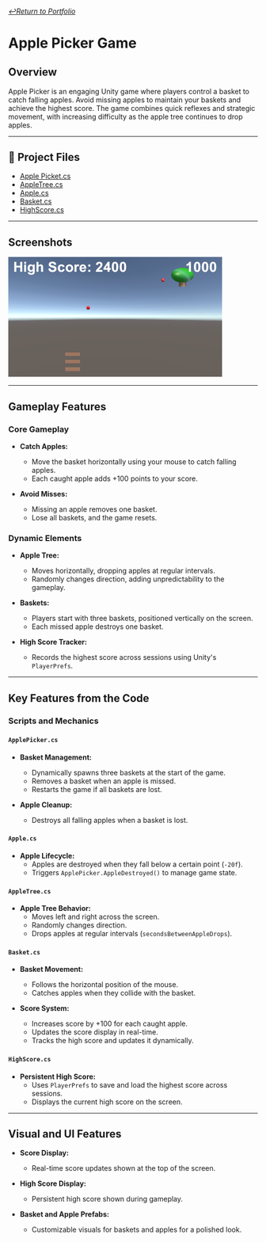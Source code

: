 ###### [↩️Return to Portfolio](https://github.com/EricDelgado993/Portfolio)
# Apple Picker Game

## Overview
Apple Picker is an engaging Unity game where players control a basket to catch falling apples. Avoid missing apples to maintain your baskets and achieve the highest score. The game combines quick reflexes and strategic movement, with increasing difficulty as the apple tree continues to drop apples.

---

## 📂 **Project Files**
- [Apple Picket.cs](https://github.com/EricDelgado993/Apple-Picker/blob/main/Assets/ApplePicker.cs)
- [AppleTree.cs](https://github.com/EricDelgado993/Apple-Picker/blob/main/Assets/AppleTree.cs)
- [Apple.cs](https://github.com/EricDelgado993/Apple-Picker/blob/main/Assets/Apple.cs)
- [Basket.cs](https://github.com/EricDelgado993/Apple-Picker/blob/main/Assets/Basket.cs)
- [HighScore.cs](https://github.com/EricDelgado993/Apple-Picker/blob/main/Assets/HighScore.cs)

---

## Screenshots
![](https://github.com/EricDelgado993/Apple-Picker/blob/main/Screenshots/screen1.png)

---

## Gameplay Features

### Core Gameplay
- **Catch Apples:**
  - Move the basket horizontally using your mouse to catch falling apples.
  - Each caught apple adds +100 points to your score.

- **Avoid Misses:**
  - Missing an apple removes one basket.
  - Lose all baskets, and the game resets.

### Dynamic Elements
- **Apple Tree:**
  - Moves horizontally, dropping apples at regular intervals.
  - Randomly changes direction, adding unpredictability to the gameplay.

- **Baskets:**
  - Players start with three baskets, positioned vertically on the screen.
  - Each missed apple destroys one basket.

- **High Score Tracker:**
  - Records the highest score across sessions using Unity's `PlayerPrefs`.

---

## Key Features from the Code

### Scripts and Mechanics

#### `ApplePicker.cs`
- **Basket Management:**
  - Dynamically spawns three baskets at the start of the game.
  - Removes a basket when an apple is missed.
  - Restarts the game if all baskets are lost.

- **Apple Cleanup:**
  - Destroys all falling apples when a basket is lost.

#### `Apple.cs`
- **Apple Lifecycle:**
  - Apples are destroyed when they fall below a certain point (`-20f`).
  - Triggers `ApplePicker.AppleDestroyed()` to manage game state.

#### `AppleTree.cs`
- **Apple Tree Behavior:**
  - Moves left and right across the screen.
  - Randomly changes direction.
  - Drops apples at regular intervals (`secondsBetweenAppleDrops`).

#### `Basket.cs`
- **Basket Movement:**
  - Follows the horizontal position of the mouse.
  - Catches apples when they collide with the basket.

- **Score System:**
  - Increases score by +100 for each caught apple.
  - Updates the score display in real-time.
  - Tracks the high score and updates it dynamically.

#### `HighScore.cs`
- **Persistent High Score:**
  - Uses `PlayerPrefs` to save and load the highest score across sessions.
  - Displays the current high score on the screen.

---

## Visual and UI Features
- **Score Display:**
  - Real-time score updates shown at the top of the screen.

- **High Score Display:**
  - Persistent high score shown during gameplay.

- **Basket and Apple Prefabs:**
  - Customizable visuals for baskets and apples for a polished look.
